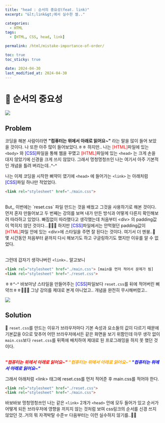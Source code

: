 ```yaml
---
title: "head : 순서의 중요성(feat. link)"
excerpt: "&lt;link&gt;에서 실수한 썰.."

categories:
  - HTML
tags:
  - [HTML, CSS, head, link]

permalink: /html/mistake-importance-of-order/

toc: true
toc_sticky: true

date: 2024-04-30
last_modified_at: 2024-04-30
---
```


# 📌 순서의 중요성

![](https://velog.velcdn.com/images/yoonieverse/post/f5ea06fc-eacc-4ae1-9a73-e5fc65d9ef0e/image.jpg)

## Problem
코딩을 해본 사람이라면 **"컴퓨터는 위에서 아래로 읽어요~"** 라는 말을 많이 들어 보았을 것이다.
나 또한 아주 많이 들어보았다.ㅎㅎ
하지만.. 나는 <span style="color:red;">[HTML]</span>파일에 있는 `<body>` 와 <span style="color:blue;">[CSS]</span>파일을 통해 웹을 꾸몄고 <span style="color:red;">[HTML]</span>파일에 있는 `<head>` 는 크게 손을 대지 않았기에 신경을 크게 쓰지 않았다.
그래서 멍청멍청쓰인 나는 여기서 아주 기본적인 개념을 틀려 버리는데..^-^

나는 이제 코딩을 시작한 삐약이 였기에 `<head>` 에 들어가는 `<link>`  는 아래처럼 <span style="color:blue;">[CSS]</span>파일 하나만 적었었다.
```html
<link rel="stylesheet" href="./main.css">
```
<br />
But,, 이번에는 `reset.css` 파일 만드는 것을 배웠고 그것을 사용하기로 해본 것이다.
먼저 혼자 만들어보고 두 번째는 강의를 보며 내가 만든 방식과 어떻게 다른지 확인해보려 따라하고 있었다.
빠짐없이 따라했다고 생각했는데 처음부터 &lt;div&gt; 의 padding값이 먹히지 않던 것이다...🤷🏻‍♀️
하지만 <span style="color:blue;">[CSS]</span>파일에서는 안먹혔던 padding값이 <span style="color:red;">[HTML]</span>파일 안에 있는 &lt;div&gt;에 스타일을 주면 잘 된다는 것이다. 여기서 더 멘붕..🥲
몇 시간동안 처음부터 끝까지 다시 해보기도 하고 구글링하기도 했지만 이유를 알 수 없었다.
<br /><br />

그런데 갑자기 생각나버린 `<link>`..
알고보니
```html
<link rel="stylesheet" href="./main.css"> [main을 먼저 적어서 문제가 됨]
<link rel="stylesheet" href="./reset.css">
```

ㅎㅎ^-^ 바보마냥 스타일을 만들어주는 <span style="color:blue;">[CSS]</span>파일보다 `reset.css`를 뒤에 적어버린 삐약쓰ㅎㅎ🤦🏻‍♀️
그냥 강의를 제대로 본게 아니었고.. 개념을 완전히 무시해버렸고.. 

![](https://velog.velcdn.com/images/yoonieverse/post/4a221b97-eb01-47c7-b19d-96a06b5e5246/image.png)

## Solution
📌 `reset.css`를 만드는 이유가 브라우저마다 기본 속성과 요소들의 값이 다르기 때문에 기본값을 0으로 맞추어 어떤 브라우저에서든 같은 화면을 보기 위함인데 아무 생각 없이 `main.css`보다 `reset.css`를 뒤쪽에 배치하여 제대로 된 프로그래밍을 하지 못 했던 것 이다.
<br /><br />

_**<span style="color:red;">"컴퓨터는 위에서 아래로 읽어요~"</span>
<span style="color:orange;">"컴퓨터는 위에서 아래로 읽어요~"</span>
<span style="color:blue;">"컴퓨터는 위에서 아래로 읽어요~"</span>**_

그래서 아래처럼 &lt;link&gt; 태그에 reset.css를 먼저 적어준 후 main.css를 적어야 한다.

```html
<link rel="stylesheet" href="./reset.css">
<link rel="stylesheet" href="./main.css">
```
바보바보 멍청멍청쓰인 나는 같은 `<link>` 2개가 `<head>` 안에 모두 들어가 있고 순서가 어떻게 되든 브라우저에 영향을 끼치지 않는 것처럼 보여 css링크의 순서를 신경 쓰지 않았던 것..거의 뭐 자격박탈 수준ㅠ
다음부터는 이런 실수하지 않기를..🙏🏻

